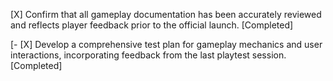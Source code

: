 [X] Confirm that all gameplay documentation has been accurately reviewed and reflects player feedback prior to the official launch. [Completed]

[- [X] Develop a comprehensive test plan for gameplay mechanics and user interactions, incorporating feedback from the last playtest session. [Completed]